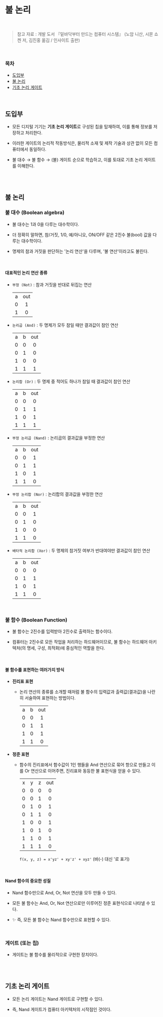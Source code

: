 # 불 논리

<br/>

> 참고 자료 : 개발 도서 『밑바닥부터 만드는 컴퓨터 시스템』 (노암 니산, 시몬 쇼켄 저, 김진홍 옮김 / 인사이트 출판)

<br/>

### 목차

- <a href="https://github.com/SangYoonLee1231/TIL/blob/main/ComputerSystem/computer_system_bool_logic.md#%EB%8F%84%EC%9E%85%EB%B6%80">도입부</a>
- <a href="https://github.com/SangYoonLee1231/TIL/blob/main/ComputerSystem/computer_system_bool_logic.md#%EB%B6%88-%EB%85%BC%EB%A6%AC-1">불 논리</a>
- <a href="https://github.com/SangYoonLee1231/TIL/blob/main/ComputerSystem/computer_system_bool_logic.md#%EA%B8%B0%EC%B4%88-%EB%85%BC%EB%A6%AC-%EA%B2%8C%EC%9D%B4%ED%8A%B8">기초 논리 게이트</a>

<br/>

## 도입부

- 모든 디지털 기기는 <strong>기초 논리 게이트</strong>로 구성된 칩을 탑재하여, 이를 통해 정보를 저장하고 처리한다.

* 이러한 게이트의 논리적 작동방식은, 물리적 소재 및 제작 기술과 상관 없이 모든 컴퓨터에서 동일하다.

* 불 대수 → 불 함수 → (불) 게이트 순으로 학습하고, 이를 토대로 기초 논리 게이트를 이해한다.

<br/><br/>

## 불 논리

### 불 대수 (Boolean algebra)

- 불 대수는 1과 0을 다루는 대수학이다.

- 더 정확히 말하면, 참/거짓, 1/0, 예/아니오, ON/OFF 같은 2진수 불(bool) 값을 다루는 대수학이다.

- 명제의 참과 거짓을 판단하는 '논리 연산'을 다루며, '불 연산'이라고도 불린다.

<br/>

#### 대표적인 논리 연산 종류

- <code>부정 (Not)</code> : 참과 거짓을 반대로 뒤집는 연산

    <table style="text-align: center">
        <tr><td>a</td><td>out</td></tr>
        <tr><td>0</td><td>1</td></tr>
        <tr><td>1</td><td>0</td></tr>
    </table>

- <code>논리곱 (And)</code> : 두 명제가 모두 참일 때만 결과값이 참인 연산

    <table style="text-align: center">
        <tr><td>a</td><td>b</td><td>out</td></tr>
        <tr><td>0</td><td>0</td><td>0</td></tr>
        <tr><td>0</td><td>1</td><td>0</td></tr>
        <tr><td>1</td><td>0</td><td>0</td></tr>
        <tr><td>1</td><td>1</td><td>1</td></tr>
    </table>

- <code>논리합 (Or)</code> : 두 명제 중 적어도 하나가 참일 때 결과값이 참인 연산

    <table style="text-align: center">
        <tr><td>a</td><td>b</td><td>out</td></tr>
        <tr><td>0</td><td>0</td><td>0</td></tr>
        <tr><td>0</td><td>1</td><td>1</td></tr>
        <tr><td>1</td><td>0</td><td>1</td></tr>
        <tr><td>1</td><td>1</td><td>1</td></tr>
    </table>

- <code>부정 논리곱 (Nand)</code> : 논리곱의 결과값을 부정한 연산

    <table style="text-align: center">
        <tr><td>a</td><td>b</td><td>out</td></tr>
        <tr><td>0</td><td>0</td><td>1</td></tr>
        <tr><td>0</td><td>1</td><td>1</td></tr>
        <tr><td>1</td><td>0</td><td>1</td></tr>
        <tr><td>1</td><td>1</td><td>0</td></tr>
    </table>

- <code>부정 논리합 (Nor)</code> : 논리합의 결과값을 부정한 연산

    <table style="text-align: center">
        <tr><td>a</td><td>b</td><td>out</td></tr>
        <tr><td>0</td><td>0</td><td>1</td></tr>
        <tr><td>0</td><td>1</td><td>0</td></tr>
        <tr><td>1</td><td>0</td><td>0</td></tr>
        <tr><td>1</td><td>1</td><td>0</td></tr>
    </table>

- <code>배타적 논리합 (Xor)</code> : 두 명제의 참거짓 여부가 반대여야만 결과값이 참인 연산

    <table style="text-align: center">
        <tr><td>a</td><td>b</td><td>out</td></tr>
        <tr><td>0</td><td>0</td><td>0</td></tr>
        <tr><td>0</td><td>1</td><td>1</td></tr>
        <tr><td>1</td><td>0</td><td>1</td></tr>
        <tr><td>1</td><td>1</td><td>0</td></tr>
    </table>

<br/>

### 불 함수 (Boolean Function)

- 불 함수는 2진수를 입력받아 2진수로 출력하는 함수이다.

- 컴퓨터는 2진수로 모든 작업을 처리하는 하드웨어이므로, 불 함수는 하드웨어 아키텍처(의 명세, 구성, 최적화)에 중심적인 역할을 한다.

<br/>

#### 불 함수를 표현하는 여러가지 방식

- <strong>진리표 표현</strong>

  - 논리 연산의 종류를 소개할 때처럼 불 함수의 입력값과 출력값(결과값)을 나란히 서술하여 표현하는 방법이다.

    <table style="text-align: center">
        <tr><td>a</td><td>b</td><td>out</td></tr>
        <tr><td>0</td><td>0</td><td>1</td></tr>
        <tr><td>0</td><td>1</td><td>1</td></tr>
        <tr><td>1</td><td>0</td><td>1</td></tr>
        <tr><td>1</td><td>1</td><td>0</td></tr>
    </table>

- <strong>정준 표현</strong>

  - 함수의 진리표에서 함수값이 1인 행들을 And 연산으로 묶어 항으로 만들고 이를 Or 연산으로 이어주면, 진리표와 동등한 불 표현식을 얻을 수 있다.

    <table style="text-align: center">
        <tr><td>x</td><td>y</td><td>z</td><td>out</td></tr>
        <tr><td>0</td><td>0</td><td>0</td><td>0</td></tr>
        <tr><td>0</td><td>0</td><td>1</td><td>0</td></tr>
        <tr><td>0</td><td>1</td><td>0</td><td>1</td></tr>
        <tr><td>0</td><td>1</td><td>1</td><td>0</td></tr>
        <tr><td>1</td><td>0</td><td>0</td><td>1</td></tr>
        <tr><td>1</td><td>0</td><td>1</td><td>0</td></tr>
        <tr><td>1</td><td>1</td><td>0</td><td>1</td></tr>
        <tr><td>1</td><td>1</td><td>1</td><td>0</td></tr>
    </table>

    <code>f(x, y, z) = x'yz' + xy'z' + xyz'</code> (바(-) 대신 '로 표기)

    <br/>

#### Nand 함수의 중요한 성질

- Nand 함수만으로 And, Or, Not 연산을 모두 만들 수 있다.

- 모든 불 함수는 And, Or, Not 연산으로만 이루어진 정준 표현식으로 나타낼 수 있다.

- ✨ 즉, 모든 불 함수는 Nand 함수만으로 표현할 수 있다.

<br/>

### 게이트 (또는 칩)

- 게이트는 불 함수를 물리적으로 구현한 장치이다.

<br/><br/>

## 기초 논리 게이트

- 모든 논리 게이트는 Nand 게이트로 구현할 수 있다.

- 즉, Nand 게이트가 컴퓨터 아키텍처의 시작점인 것이다.
